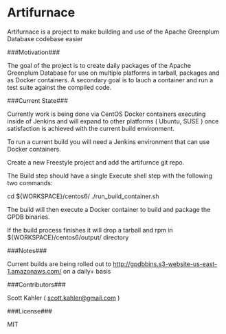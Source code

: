 Artifurnace
===========

Artifurnace is a project to make building and use of the Apache Greenplum Database codebase easier

###Motivation###

The goal of the project is to create daily packages of the Apache Greenplum Database for use on multiple platforms in tarball, packages and as Docker containers. A secondary goal is to lauch a container and run a test suite against the compiled code.

###Current State###

Currently work is being done via CentOS Docker containers executing inside of Jenkins and will expand to other platforms ( Ubuntu, SUSE ) once satisfaction is achieved with the current build environment.

To run a current build you will need a Jenkins environment that can use Docker containers.

Create a new Freestyle project and add the artifurnce git repo.

The Build step should have a single Execute shell step with the following two commands:

cd ${WORKSPACE}/centos6/
./run_build_container.sh

The build will then execute a Docker container to build and package the GPDB binaries. 

If the build process finishes it will drop a tarball and rpm in ${WORKSPACE}/centos6/output/ directory

###Notes###

Current builds are being rolled out to http://gpdbbins.s3-website-us-east-1.amazonaws.com/ on a daily+ basis

###Contributors###

Scott Kahler ( scott.kahler@gmail.com )

###License###

MIT
 
